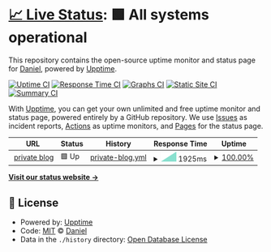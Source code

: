 # [📈 Live Status](https://xFuture603.github.io/check_my_websites): <!--live status--> **🟩 All systems operational**

This repository contains the open-source uptime monitor and status page for [Daniel](https://www.xfuture-blog.com/), powered by [Upptime](https://github.com/upptime/upptime).

[![Uptime CI](https://github.com/koj-co/upptime/workflows/Uptime%20CI/badge.svg)](https://github.com/koj-co/upptime/actions?query=workflow%3A%22Uptime+CI%22)
[![Response Time CI](https://github.com/koj-co/upptime/workflows/Response%20Time%20CI/badge.svg)](https://github.com/koj-co/upptime/actions?query=workflow%3A%22Response+Time+CI%22)
[![Graphs CI](https://github.com/koj-co/upptime/workflows/Graphs%20CI/badge.svg)](https://github.com/koj-co/upptime/actions?query=workflow%3A%22Graphs+CI%22)
[![Static Site CI](https://github.com/koj-co/upptime/workflows/Static%20Site%20CI/badge.svg)](https://github.com/koj-co/upptime/actions?query=workflow%3A%22Static+Site+CI%22)
[![Summary CI](https://github.com/koj-co/upptime/workflows/Summary%20CI/badge.svg)](https://github.com/koj-co/upptime/actions?query=workflow%3A%22Summary+CI%22)

With [Upptime](https://upptime.js.org), you can get your own unlimited and free uptime monitor and status page, powered entirely by a GitHub repository. We use [Issues](https://github.com/xFuture603/check_my_websites/issues) as incident reports, [Actions](https://github.com/xFuture603/check_my_websites/actions) as uptime monitors, and [Pages](https://xFuture603.github.io/check_my_websites) for the status page.

<!--start: status pages-->
<!-- This summary is generated by Upptime (https://github.com/upptime/upptime) -->
<!-- Do not edit this manually, your changes will be overwritten -->
<!-- prettier-ignore -->
| URL | Status | History | Response Time | Uptime |
| --- | ------ | ------- | ------------- | ------ |
| <img alt="" src="https://favicons.githubusercontent.com/www.xfuture-blog.com" height="13"> [private blog](https://www.xfuture-blog.com) | 🟩 Up | [private-blog.yml](https://github.com/xFuture603/check_my_websites/commits/master/history/private-blog.yml) | <details><summary><img alt="Response time graph" src="./graphs/private-blog/response-time-week.png" height="20"> 1925ms</summary><br><a href="https://xFuture603.github.io/check_my_websites/history/private-blog"><img alt="Response time 1925" src="https://img.shields.io/endpoint?url=https%3A%2F%2Fraw.githubusercontent.com%2FxFuture603%2Fcheck_my_websites%2Fmaster%2Fapi%2Fprivate-blog%2Fresponse-time.json"></a><br><a href="https://xFuture603.github.io/check_my_websites/history/private-blog"><img alt="24-hour response time 1925" src="https://img.shields.io/endpoint?url=https%3A%2F%2Fraw.githubusercontent.com%2FxFuture603%2Fcheck_my_websites%2Fmaster%2Fapi%2Fprivate-blog%2Fresponse-time-day.json"></a><br><a href="https://xFuture603.github.io/check_my_websites/history/private-blog"><img alt="7-day response time 1925" src="https://img.shields.io/endpoint?url=https%3A%2F%2Fraw.githubusercontent.com%2FxFuture603%2Fcheck_my_websites%2Fmaster%2Fapi%2Fprivate-blog%2Fresponse-time-week.json"></a><br><a href="https://xFuture603.github.io/check_my_websites/history/private-blog"><img alt="30-day response time 1925" src="https://img.shields.io/endpoint?url=https%3A%2F%2Fraw.githubusercontent.com%2FxFuture603%2Fcheck_my_websites%2Fmaster%2Fapi%2Fprivate-blog%2Fresponse-time-month.json"></a><br><a href="https://xFuture603.github.io/check_my_websites/history/private-blog"><img alt="1-year response time 1925" src="https://img.shields.io/endpoint?url=https%3A%2F%2Fraw.githubusercontent.com%2FxFuture603%2Fcheck_my_websites%2Fmaster%2Fapi%2Fprivate-blog%2Fresponse-time-year.json"></a></details> | <details><summary><a href="https://xFuture603.github.io/check_my_websites/history/private-blog">100.00%</a></summary><a href="https://xFuture603.github.io/check_my_websites/history/private-blog"><img alt="All-time uptime 100.00%" src="https://img.shields.io/endpoint?url=https%3A%2F%2Fraw.githubusercontent.com%2FxFuture603%2Fcheck_my_websites%2Fmaster%2Fapi%2Fprivate-blog%2Fuptime.json"></a><br><a href="https://xFuture603.github.io/check_my_websites/history/private-blog"><img alt="24-hour uptime 100.00%" src="https://img.shields.io/endpoint?url=https%3A%2F%2Fraw.githubusercontent.com%2FxFuture603%2Fcheck_my_websites%2Fmaster%2Fapi%2Fprivate-blog%2Fuptime-day.json"></a><br><a href="https://xFuture603.github.io/check_my_websites/history/private-blog"><img alt="7-day uptime 100.00%" src="https://img.shields.io/endpoint?url=https%3A%2F%2Fraw.githubusercontent.com%2FxFuture603%2Fcheck_my_websites%2Fmaster%2Fapi%2Fprivate-blog%2Fuptime-week.json"></a><br><a href="https://xFuture603.github.io/check_my_websites/history/private-blog"><img alt="30-day uptime 100.00%" src="https://img.shields.io/endpoint?url=https%3A%2F%2Fraw.githubusercontent.com%2FxFuture603%2Fcheck_my_websites%2Fmaster%2Fapi%2Fprivate-blog%2Fuptime-month.json"></a><br><a href="https://xFuture603.github.io/check_my_websites/history/private-blog"><img alt="1-year uptime 100.00%" src="https://img.shields.io/endpoint?url=https%3A%2F%2Fraw.githubusercontent.com%2FxFuture603%2Fcheck_my_websites%2Fmaster%2Fapi%2Fprivate-blog%2Fuptime-year.json"></a></details>

<!--end: status pages-->

[**Visit our status website →**](https://xFuture603.github.io/check_my_websites)

## 📄 License

- Powered by: [Upptime](https://github.com/upptime/upptime)
- Code: [MIT](./LICENSE) © [Daniel](https://www.xfuture-blog.com/)
- Data in the `./history` directory: [Open Database License](https://opendatacommons.org/licenses/odbl/1-0/)
